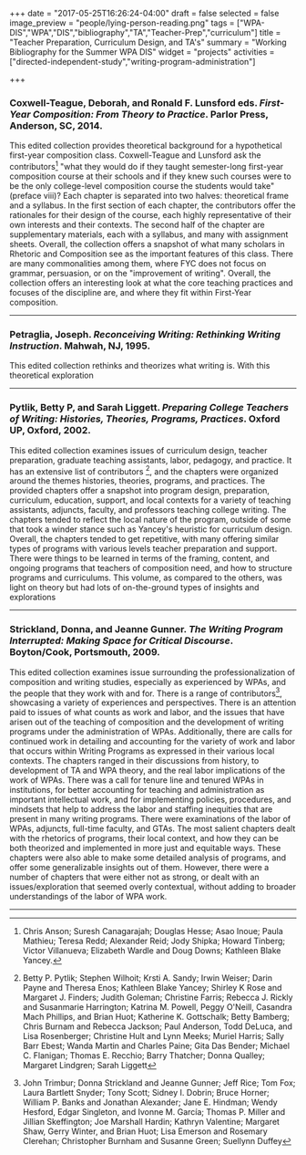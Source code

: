+++
date = "2017-05-25T16:26:24-04:00"
draft = false
selected = false
image_preview = "people/lying-person-reading.png"
tags = ["WPA-DIS","WPA","DIS","bibliography","TA","Teacher-Prep","curriculum"]
title = "Teacher Preparation, Curriculum Design, and TA's"
summary = "Working Bibliography for the Summer WPA DIS"
widget = "projects"
activities = ["directed-independent-study","writing-program-administration"]

+++

### Coxwell-Teague, Deborah, and Ronald F. Lunsford eds. *First-Year Composition: From Theory to Practice*. Parlor Press, Anderson, SC, 2014.

  This edited collection provides theoretical background for a hypothetical first-year composition class. Coxwell-Teague and Lunsford ask the contributors[^1] "what they would do if they taught semester-long first-year composition course at their schools and if they knew such courses were to be the only college-level composition course the students would take" (preface viii)? Each chapter is separated into two halves: theoretical frame and a syllabus. In the first section of each chapter, the contributors offer the rationales for their design of the course, each highly representative of their own interests and their contexts. The second half of the chapter are supplementary materials, each with a syllabus, and many with assignment sheets. Overall, the collection offers a snapshot of what many scholars in Rhetoric and Composition see as the important features of this class. There are many commonalities among them, where FYC does not focus on grammar, persuasion, or on the "improvement of writing". Overall, the collection offers an interesting look at what the core teaching practices and focuses of the discipline are, and where they fit within First-Year composition.
***
### Petraglia, Joseph. *Reconceiving Writing: Rethinking Writing Instruction*. Mahwah, NJ, 1995.

  This edited collection rethinks and theorizes what writing is. With this theoretical exploration
***
### Pytlik, Betty P, and Sarah Liggett. *Preparing College Teachers of Writing: Histories, Theories, Programs, Practices*. Oxford UP, Oxford, 2002.

  This edited collection examines issues of curriculum design, teacher preparation, graduate teaching assistants, labor, pedagogy, and practice. It has an extensive list of contributors [^2], and the chapters were organized around the themes histories, theories, programs, and practices. The provided chapters offer a snapshot into program design, preparation, curriculum, education, support, and local contexts for a variety of teaching assistants, adjuncts, faculty, and professors teaching college writing. The chapters tended to reflect the local nature of the program, outside of some that took a winder stance such as Yancey's heuristic for curriculum design. Overall, the chapters tended to get repetitive, with many offering similar types of programs with various levels teacher preparation and support. There were things to be learned in terms of the framing, content, and ongoing programs that teachers of composition need, and how to structure programs and curriculums. This volume, as compared to the others, was light on theory but had lots of on-the-ground types of insights and explorations
***
### Strickland, Donna, and Jeanne Gunner. *The Writing Program Interrupted: Making Space for Critical Discourse*. Boyton/Cook, Portsmouth, 2009.


  This edited collection examines issue surrounding the professionalization of composition and writing studies, especially as experienced by WPAs, and the people that they work with and for. There is a range of contributors[^3], showcasing a variety of experiences and perspectives. There is an attention paid to issues of what counts as work and labor, and the issues that have arisen out of the teaching of composition and the development of writing programs under the administration of WPAs. Additionally, there are calls for continued work in detailing and accounting for the variety of work and labor that occurs within Writing Programs as expressed in their various local contexts. The chapters ranged in their discussions from history, to development of TA and WPA theory, and the real labor implications of the work of WPAs. There was a call for tenure line and tenured WPAs in institutions, for better accounting for teaching and administration as important intellectual work, and for implementing policies, procedures, and mindsets that help to address the labor and staffing inequities that are present in many writing programs. There were examinations of the labor of WPAs, adjuncts, full-time faculty, and GTAs. The most salient chapters dealt with the rhetorics of programs, their local context, and how they can be both theorized and implemented in more just and equitable ways. These chapters were also able to make some detailed analysis of programs, and offer some generalizable insights out of them. However, there were a number of chapters that were either not as strong, or dealt with an issues/exploration that seemed overly contextual, without adding to broader understandings of the labor of WPA work.

***
[^1]: Chris Anson; Suresh Canagarajah; Douglas Hesse; Asao Inoue; Paula Mathieu; Teresa Redd; Alexander Reid; Jody Shipka; Howard Tinberg; Victor Villanueva; Elizabeth Wardle and Doug Downs; Kathleen Blake Yancey.
[^2]: Betty P. Pytlik; Stephen Wilhoit; Krsti A. Sandy; Irwin Weiser; Darin Payne and Theresa Enos; Kathleen Blake Yancey; Shirley K Rose and Margaret J. Finders; Judith Goleman; Christine Farris; Rebecca J. Rickly and Susanmarie Harrington; Katrina M. Powell, Peggy O'Neill, Casandra Mach Phillips, and Brian Huot; Katherine K. Gottschalk; Betty Bamberg; Chris Burnam and Rebecca Jackson; Paul Anderson, Todd DeLuca, and Lisa Rosenberger; Christine Hult and Lynn Meeks; Muriel Harris; Sally Barr Ebest; Wanda Martin and Charles Paine; Gita Das Bender; Michael C. Flanigan; Thomas E. Recchio; Barry Thatcher; Donna Qualley; Margaret Lindgren; Sarah Liggett
[^3]: John Trimbur; Donna Strickland and Jeanne Gunner; Jeff Rice; Tom Fox; Laura Bartlett Snyder; Tony Scott; Sidney I. Dobrin; Bruce Horner; William P. Banks and Jonathan Alexander; Jane E. Hindman; Wendy Hesford, Edgar Singleton, and Ivonne M. García; Thomas P. Miller and Jillian Skeffington; Joe Marshall Hardin; Kathryn Valentine; Margaret Shaw, Gerry Winter, and Brian Huot; Lisa Emerson and Rosemary Clerehan; Christopher Burnham and Susanne Green; Suellynn Duffey
